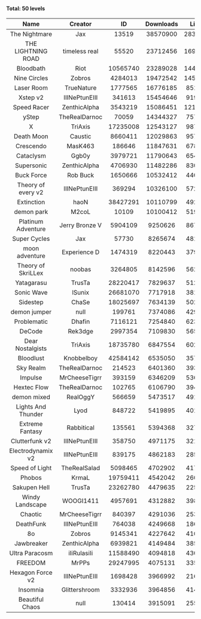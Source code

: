 #### Total: 50 levels

| Name | Creator | ID | Downloads | Likes |
|:---:|:---:|:---:|:---:|:---:|
| The Nightmare | Jax | 13519 | 38570900 | 2837011
| THE LIGHTNING ROAD | timeless real | 55520 | 23712456 | 1694804
| Bloodbath | Riot | 10565740 | 23289028 | 1448969
| Nine Circles | Zobros | 4284013 | 19472542 | 1450477
| Laser Room | TrueNature | 1777565 | 16776185 | 851071
| Xstep v2 | IIINePtunEIII | 341613 | 15454646 | 919675
| Speed Racer | ZenthicAlpha | 3543219 | 15086451 | 1218366
| yStep | TheRealDarnoc | 70059 | 14344327 | 757838
| X | TriAxis | 17235008 | 12543127 | 987732
| Death Moon  | Caustic | 8660411 | 12029863 | 957501
| Crescendo | MasK463 | 186646 | 11847631 | 678227
| Cataclysm | Ggb0y | 3979721 | 11790643 | 654213
| Supersonic | ZenthicAlpha | 4706930 | 11482286 | 830255
| Buck Force | Rob Buck | 1650666 | 10532412 | 440830
| Theory of every v2 | IIINePtunEIII | 369294 | 10326100 | 572443
| Extinction | haoN | 38427291 | 10110799 | 492000
| demon park | M2coL | 10109 | 10100412 | 519806
| Platinum Adventure | Jerry Bronze V | 5904109 | 9250626 | 867497
| Super Cycles | Jax | 57730 | 8265674 | 481159
| moon adventure | Experience D | 1474319 | 8220443 | 379075
| Theory of SkriLLex | noobas | 3264805 | 8142596 | 562215
| Yatagarasu  | TrusTa | 28220417 | 7829637 | 512161
| Sonic Wave | lSunix | 26681070 | 7717918 | 381426
| Sidestep | ChaSe | 18025697 | 7634139 | 502819
| demon jumper | null | 199761 | 7374086 | 429180
| Problematic | Dhafin | 7116121 | 7254840 | 623175
| DeCode | Rek3dge | 2997354 | 7109830 | 565035
| Dear Nostalgists | TriAxis | 18735780 | 6847554 | 602129
| Bloodlust | Knobbelboy | 42584142 | 6535050 | 357930
| Sky Realm | TheRealDarnoc | 214523 | 6401360 | 393332
| Impulse | MrCheeseTigrr | 393159 | 6346209 | 536410
| Hextec Flow | TheRealDarnoc | 102765 | 6106790 | 394419
| demon mixed | RealOggY | 566659 | 5473517 | 491574
| Lights And Thunder | Lyod | 848722 | 5419895 | 401420
| Extreme Fantasy | Rabbitical | 135561 | 5394368 | 327283
| Clutterfunk v2 | IIINePtunEIII | 358750 | 4971175 | 321382
| Electrodynamix v2 | IIINePtunEIII | 839175 | 4862183 | 285401
| Speed of Light | TheRealSalad | 5098465 | 4702902 | 417742
| Phobos | KrmaL | 19759411 | 4542042 | 260525
| Sakupen Hell | TrusTa | 23262780 | 4479635 | 225104
| Windy Landscape | WOOGI1411 | 4957691 | 4312882 | 398702
| Chaotic | MrCheeseTigrr | 840397 | 4291036 | 253021
| DeathFunk | IIINePtunEIII | 764038 | 4249668 | 186675
| 8o | Zobros | 9145341 | 4227642 | 410653
| Jawbreaker | ZenthicAlpha | 6939821 | 4149484 | 385043
| Ultra Paracosm | iIiRulasiIi | 11588490 | 4094818 | 430865
| FREEDOM | MrPPs | 29247995 | 4075131 | 335726
| Hexagon Force v2 | IIINePtunEIII | 1698428 | 3966992 | 216716
| Insomnia | Glittershroom | 3332936 | 3964856 | 414336
| Beautiful Chaos | null | 130414 | 3915091 | 255747
